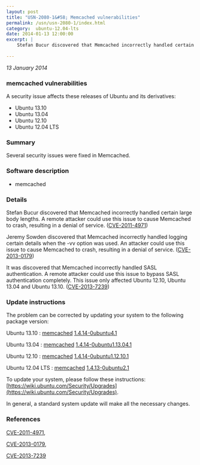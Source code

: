 ```yaml
---
layout: post
title: "USN-2080-1&#58; Memcached vulnerabilities"
permalink: /usn/usn-2080-1/index.html
category:  ubuntu-12.04-lts
date: 2014-01-13 12:00:00
excerpt: |
    Stefan Bucur discovered that Memcached incorrectly handled certain large body lengths. A remote attacker could use this issue to cause Memcached to crash, resulting in a denial of service. ([CVE-2011-4971](http://people.ubuntu.com/~ubuntu-security/cve/CVE-2011-4971))
    
--- 
```

 
 

*13 January 2014*

### memcached vulnerabilities

A security issue affects these releases of Ubuntu and its derivatives:

* Ubuntu 13.10
* Ubuntu 13.04
* Ubuntu 12.10
* Ubuntu 12.04 LTS

### Summary

Several security issues were fixed in Memcached. 

### Software description

* memcached 

### Details

Stefan Bucur discovered that Memcached incorrectly handled certain large body lengths. A remote attacker could use this issue to cause Memcached to crash, resulting in a denial of service. ([CVE-2011-4971](http://people.ubuntu.com/~ubuntu-security/cve/CVE-2011-4971))

Jeremy Sowden discovered that Memcached incorrectly handled logging certain details when the -vv option was used. An attacker could use this issue to cause Memcached to crash, resulting in a denial of service. ([CVE-2013-0179](http://people.ubuntu.com/~ubuntu-security/cve/CVE-2013-0179))

It was discovered that Memcached incorrectly handled SASL authentication. A remote attacker could use this issue to bypass SASL authentication completely. This issue only affected Ubuntu 12.10, Ubuntu 13.04 and Ubuntu 13.10. ([CVE-2013-7239](http://people.ubuntu.com/~ubuntu-security/cve/CVE-2013-7239)) 

### Update instructions

The problem can be corrected by updating your system to the following package version:

Ubuntu 13.10
 : [memcached](https://launchpad.net/ubuntu/+source/memcached) <span> [1.4.14-0ubuntu4.1](https://launchpad.net/ubuntu/+source/memcached/1.4.14-0ubuntu4.1) </span> 

Ubuntu 13.04
 : [memcached](https://launchpad.net/ubuntu/+source/memcached) <span> [1.4.14-0ubuntu1.13.04.1](https://launchpad.net/ubuntu/+source/memcached/1.4.14-0ubuntu1.13.04.1) </span> 

Ubuntu 12.10
 : [memcached](https://launchpad.net/ubuntu/+source/memcached) <span> [1.4.14-0ubuntu1.12.10.1](https://launchpad.net/ubuntu/+source/memcached/1.4.14-0ubuntu1.12.10.1) </span> 

Ubuntu 12.04 LTS
 : [memcached](https://launchpad.net/ubuntu/+source/memcached) <span> [1.4.13-0ubuntu2.1](https://launchpad.net/ubuntu/+source/memcached/1.4.13-0ubuntu2.1) </span> 

To update your system, please follow these instructions: [https://wiki.ubuntu.com/Security/Upgrades](https://wiki.ubuntu.com/Security/Upgrades).

In general, a standard system update will make all the necessary changes. 

### References

 
 [CVE-2011-4971](http://people.ubuntu.com/~ubuntu-security/cve/CVE-2011-4971), 

 [CVE-2013-0179](http://people.ubuntu.com/~ubuntu-security/cve/CVE-2013-0179), 

 [CVE-2013-7239](http://people.ubuntu.com/~ubuntu-security/cve/CVE-2013-7239)
 

